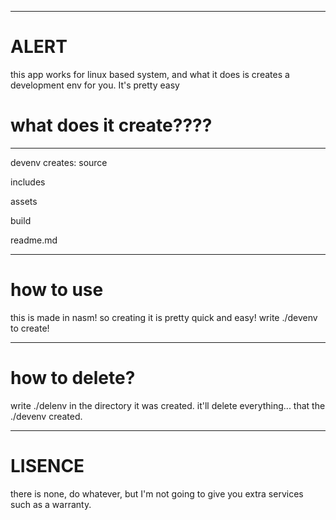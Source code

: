 

-----------
# ALERT
this app works for linux based system, and what it does is creates a development env for you.
It's pretty easy


# what does it create????
----

devenv creates:
source

includes

assets

build

readme.md

----
# how to use

this is made in nasm! so creating it is pretty quick and easy!
write ./devenv to create!

---
# how to delete?

write ./delenv in the directory it was created.
it'll delete everything... that the ./devenv created.

---
# LISENCE
there is none, do whatever, but I'm not going to give you extra services such as a warranty. 
